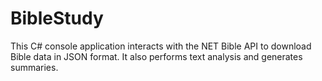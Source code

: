 # BibleStudy
This C# console application interacts with the NET Bible API to download Bible data in JSON format. It also performs text analysis and generates summaries.

